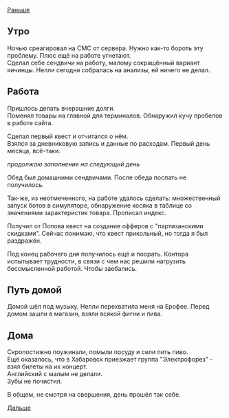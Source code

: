 [Раньше](2019.09.30.md)
## Утро
Ночью среагировал на СМС от сервера. Нужно как-то бороть эту проблему. Плюс ещё на работе угнетают.  
Сделал себе сендвичи на работу, малому сокращённый вариант яичинцы. Нелли сегодня собралась на анализы, ей ничего не делал.
## Работа
Пришлось делать вчерашние долги.  
Поменял товары на главной для терминалов. Обнаружил кучу пробелов в работе сайта.

Сделал первый квест и отчитался о нём.  
Взялся за дневниковую запись и данные по расходам. Первый день месяца, всё-таки.

*продолжаю заполнение на следующий день*

Обед был домашними сендвичами. После обеда поспать не получилось.

Так-же, из неотмеченного, на работе удалось сделать: множественный запуск ботов в симуляторе, обнаружение косяка в таблице со значениями зарактеристик товара. Прописал индекс.

Получил от Попова квест на создание офферов с "партизанскими скидками". Сейчас понимаю, что квест прикольный, но тогда я был раздражён.

Под конец рабочего дня получилось ещё и поорать. Контора испытывает трудности, в связи с чем нас решили нагрузить бессмысленной работой. Чтобы заебались.
## Путь домой
Домой шёл под музыку. Нелли перехватила меня на Ерофее.
Перед домом зашли в магазин, взяли всякой фигни и пива.
## Дома
Скропостижно поужинали, помыли посуду и сели пить пиво.  
Ещё оказалось, что в Хабаровск приезжает группа "Электрофорез" - взял билеты на их концерт.  
Английский с малым не делали.  
Зубы не почистил.

В общем, не смотря на свершения, день прошёл так себе.

[Дальше](2019.10.02.md)